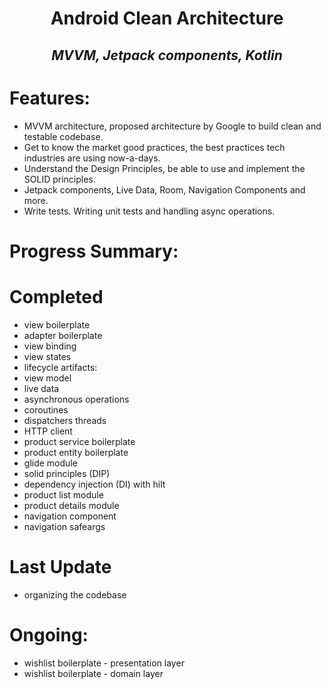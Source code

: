 # <div align="center">**Android Clean Architecture**</div>
## <div align="center">*MVVM, Jetpack components, Kotlin*</div>

# Features:
- MVVM architecture, proposed architecture by Google to build clean and testable codebase.
- Get to know the market good practices, the best practices tech industries are using now-a-days.
- Understand the Design Principles, be able to use and implement the SOLID principles.
- Jetpack components, Live Data, Room, Navigation Components and more.
- Write tests. Writing unit tests and handling async operations.

# Progress Summary:

# Completed
- view boilerplate
- adapter boilerplate
- view binding
- view states
- lifecycle artifacts:
- view model
- live data
- asynchronous operations
- coroutines
- dispatchers threads
- HTTP client
- product service boilerplate
- product entity boilerplate
- glide module
- solid principles (DIP)
- dependency injection (DI) with hilt
- product list module
- product details module
- navigation component
- navigation safeargs

# Last Update
- organizing the codebase

# Ongoing:
- wishlist boilerplate - presentation layer
- wishlist boilerplate - domain layer

